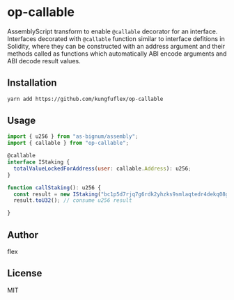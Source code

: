 # op-callable

AssemblyScript transform to enable `@callable` decorator for an interface. Interfaces decorated with `@callable` function similar to interface defitions in Solidity, where they can be constructed with an address argument and their methods called as functions which automatically ABI encode arguments and ABI decode result values.

## Installation

```sh
yarn add https://github.com/kungfuflex/op-callable
```

## Usage

```js
import { u256 } from "as-bignum/assembly";
import { callable } from "op-callable";

@callable
interface IStaking {
  totalValueLockedForAddress(user: callable.Address): u256;
}

function callStaking(): u256 {
  const result = new IStaking("bc1p5d7rjq7g6rdk2yhzks9smlaqtedr4dekq08ge8ztwac72sfr9rusxg3297").totalValueLockedForAddress("bc1pkgdwl8qlcxxc06ezsqans2x379t7drqh8u95k8wax8wr6ww5d4ssxu04q2");
  result.toU32(); // consume u256 result

}
```

## Author

flex

## License

MIT
